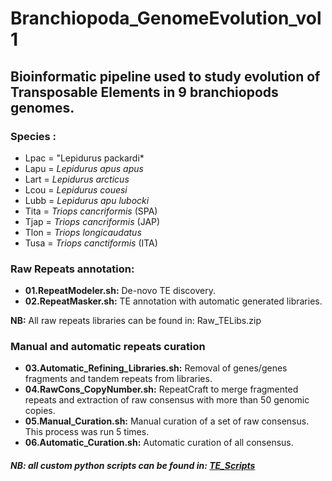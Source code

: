 # Branchiopoda_GenomeEvolution_vol1

## Bioinformatic pipeline used to study evolution of Transposable Elements in 9 branchiopods genomes.

### Species :  
 - Lpac = "Lepidurus packardi*
 - Lapu = *Lepidurus apus apus*
 - Lart = *Lepidurus arcticus*
 - Lcou = *Lepidurus couesi*
 - Lubb = *Lepidurus apu lubocki*
 - Tita = *Triops cancriformis* (SPA)
 - Tjap = *Triops cancriformis* (JAP)
 - Tlon = *Triops longicaudatus*
 - Tusa = *Triops canctiformis* (ITA) 

### Raw Repeats annotation:

- **01.RepeatModeler.sh:** De-novo TE discovery.  
- **02.RepeatMasker.sh:** TE annotation with automatic generated libraries.  

**NB:** All raw repeats libraries can be found in: Raw_TELibs.zip

### Manual and automatic repeats curation
- **03.Automatic_Refining_Libraries.sh:** Removal of genes/genes fragments and tandem repeats from libraries.  
- **04.RawCons_CopyNumber.sh:** RepeatCraft to merge fragmented repeats and extraction of raw consensus with more than 50 genomic copies.  
- **05.Manual_Curation.sh:** Manual curation of a set of raw consensus. This process was run 5 times.  
- **06.Automatic_Curation.sh:** Automatic curation of all consensus.  

##### NB: all custom python scripts can be found in: [TE_Scripts](https://github.com/jacopoM28/Python_Scripts/tree/main/TE_scripts)
 
